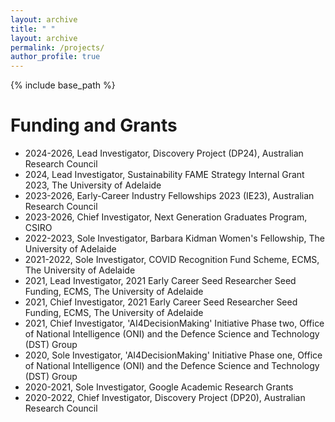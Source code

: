 ```yaml
---
layout: archive
title: " "
layout: archive
permalink: /projects/
author_profile: true
---
```


{% include base_path %}

# Funding and Grants

* 2024-2026, Lead Investigator, Discovery Project (DP24),  Australian Research Council 
* 2024, Lead Investigator, Sustainability FAME Strategy Internal Grant 2023, The University of Adelaide 
* 2023-2026, Early-Career Industry Fellowships 2023 (IE23), Australian Research Council 
* 2023-2026, Chief Investigator, Next Generation Graduates Program, CSIRO
* 2022-2023, Sole Investigator, Barbara Kidman Women's Fellowship, The University of Adelaide 
* 2021-2022, Sole Investigator, COVID Recognition Fund Scheme, ECMS, The University of Adelaide 
* 2021, Lead Investigator, 2021 Early Career Seed Researcher Seed Funding, ECMS, The University of Adelaide 
* 2021, Chief Investigator, 2021 Early Career Seed Researcher Seed Funding, ECMS, The University of Adelaide 
* 2021, Chief Investigator, 'AI4DecisionMaking' Initiative Phase two, Office of National Intelligence (ONI) and the Defence Science and Technology (DST) Group  <!--With A/Prof. Markus Wagner, Dr. Chetan Arora, Dr. Menasha Thilakaratne, Dr Thushari Atapattu and Dr. Christoph Treude,--> 
* 2020, Sole Investigator, 'AI4DecisionMaking' Initiative Phase one, Office of National Intelligence (ONI) and the Defence Science and Technology (DST) Group 
* 2020-2021, Sole Investigator, Google Academic Research Grants 
* 2020-2022, Chief Investigator, Discovery Project (DP20), Australian Research Council  <!--With Prof. Michael Sheng (Lead CI), Prof Jian Yang and Prof. Schahram Dustdar.--> 
